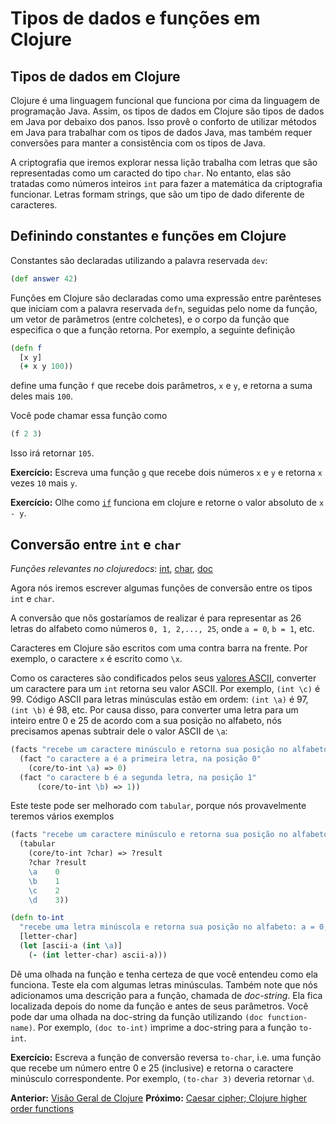 # Tipos de dados e funções em Clojure

## Tipos de dados em Clojure

Clojure é uma linguagem funcional que funciona por cima da linguagem de programação Java. Assim, os tipos de dados em Clojure são tipos de dados em Java por debaixo dos panos. Isso provê o conforto de utilizar métodos em Java para trabalhar com os tipos de dados Java, mas também requer conversões para manter a consistência com os tipos de Java.

A criptografia que iremos explorar nessa lição trabalha com letras que são representadas como um caracted do tipo `char`. No entanto, elas são tratadas como números inteiros `int` para fazer a matemática da criptografia funcionar. Letras formam strings, que são um tipo de dado diferente de caracteres.

## Definindo constantes e funções em Clojure

Constantes são declaradas utilizando a palavra reservada `dev`:
```clojure
(def answer 42)
```

Funções em Clojure são declaradas como uma expressão entre parênteses que iniciam com a palavra reservada `defn`, seguidas pelo nome da função, um vetor de parâmetros (entre colchetes), e o corpo da função que especifica o que a função retorna. Por exemplo, a seguinte definição


```clojure
(defn f
  [x y]
  (+ x y 100))
```
define uma função `f` que recebe dois parâmetros, `x` e `y`, e retorna a suma deles mais `100`.

Você pode chamar essa função como
```clojure 
(f 2 3)
```

Isso irá retornar `105`.

**Exercício:** Escreva uma função `g` que recebe dois números `x` e `y` e retorna `x` vezes `10` mais `y`.

**Exercício:** Olhe como [`if`](https://clojuredocs.org/clojure.core/if) funciona em clojure e retorne o valor absoluto de `x - y`.

## Conversão entre `int` e `char`

*Funções relevantes no clojuredocs*: [int](https://clojuredocs.org/clojure.core/int), [char](https://clojuredocs.org/clojure.core/char),
[doc](https://clojuredocs.org/clojure.repl/doc)

Agora nós iremos escrever algumas funções de conversão entre os tipos `int` e `char`.

A conversão que nõs gostaríamos de realizar é para representar as 26 letras do alfabeto como números `0, 1, 2,..., 25`, onde `a = 0`, `b = 1`, etc.

Caracteres em Clojure são escritos com uma contra barra na frente. Por exemplo, o caractere `x` é escrito como `\x`.

Como os caracteres são condificados pelos seus [valores ASCII](https://en.wikipedia.org/wiki/ASCII#Code_chart), converter um caractere para um `int` retorna seu valor ASCII.
Por exemplo, `(int \c)` é 99.
Código ASCII para letras minúsculas estão em ordem: `(int \a)` é 97, `(int \b)` é 98, etc.
Por causa disso, para converter uma letra para um inteiro entre 0 e 25 de acordo com a sua posição no alfabeto, nós precisamos apenas subtrair dele o valor ASCII de `\a`:

```clojure
(facts "recebe um caractere minúsculo e retorna sua posição no alfabeto: a = 0, b = 1, etc"
  (fact "o caractere a é a primeira letra, na posição 0"
    (core/to-int \a) => 0)
  (fact "o caractere b é a segunda letra, na posição 1"
      (core/to-int \b) => 1))
```

Este teste pode ser melhorado com `tabular`, porque nós provavelmente teremos vários exemplos

```clojure
(facts "recebe um caractere minúsculo e retorna sua posição no alfabeto: a = 0, b = 1, etc"
  (tabular
    (core/to-int ?char) => ?result
    ?char ?result
    \a    0
    \b    1
    \c    2
    \d    3))

```
```clojure
(defn to-int
  "recebe uma letra minúscola e retorna sua posição no alfabeto: a = 0, b = 1, etc."
  [letter-char]
  (let [ascii-a (int \a)]
    (- (int letter-char) ascii-a)))
```

Dê uma olhada na função e tenha certeza de que você entendeu como ela funciona. Teste ela com algumas letras minúsculas.
Também note que nós adicionamos uma descrição para a função, chamada de *doc-string*. Ela fica localizada depois do nome da função e antes de seus parâmetros.
Você pode dar uma olhada na doc-string da função utilizando `(doc function-name)`. Por exemplo, `(doc to-int)` imprime a doc-string para a função `to-int`.

**Exercício:** Escreva a função de conversão reversa `to-char`, i.e. uma função que recebe um número entre 0 e 25 (inclusive) e retorna o caractere minúsculo correspondente. Por exemplo, `(to-char 3)` deveria retornar `\d`.

**Anterior:** [Visão Geral de Clojure](track2-functional-overview.md)
**Próximo:** [Caesar cipher; Clojure higher order functions](track2-caesar.md)
